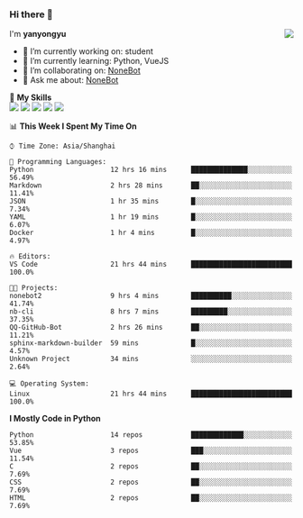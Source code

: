 ### Hi there 👋

<a href="#">
  <img align="right" src="https://github-readme-stats.vercel.app/api?username=yanyongyu&count_private=true&show_icons=true&bg_color=15,f2f7fd,E0EAFC" />
</a>

I'm **yanyongyu**

- 🔭 I’m currently working on: student
- 🌱 I’m currently learning: Python, VueJS
- 👯 I’m collaborating on: [NoneBot](https://github.com/nonebot)
- 💬 Ask me about: [NoneBot](https://github.com/nonebot)

🌟 **My Skills**  
![](https://img.shields.io/badge/-Python-3e74a2?style=flat-square&logo=Python&logoColor=fff)
![](https://img.shields.io/badge/-Vue-4fc08d?style=flat-square&logo=Vue.js&logoColor=fff)
![](https://img.shields.io/badge/-Node.js-339933?style=flat-square&logo=Node.js&logoColor=fff)
![](https://img.shields.io/badge/-Docker-2496ED?style=flat-square&logo=Docker&logoColor=fff)
![](https://img.shields.io/badge/-Linux-000000?style=flat-square&logo=Linux&logoColor=fff)

<!--START_SECTION:waka-->
📊 **This Week I Spent My Time On** 

```text
⌚︎ Time Zone: Asia/Shanghai

💬 Programming Languages: 
Python                   12 hrs 16 mins      ██████████████░░░░░░░░░░░   56.49% 
Markdown                 2 hrs 28 mins       ██░░░░░░░░░░░░░░░░░░░░░░░   11.41% 
JSON                     1 hr 35 mins        █░░░░░░░░░░░░░░░░░░░░░░░░   7.34% 
YAML                     1 hr 19 mins        █░░░░░░░░░░░░░░░░░░░░░░░░   6.07% 
Docker                   1 hr 4 mins         █░░░░░░░░░░░░░░░░░░░░░░░░   4.97%

🔥 Editors: 
VS Code                  21 hrs 44 mins      █████████████████████████   100.0%

🐱‍💻 Projects: 
nonebot2                 9 hrs 4 mins        ██████████░░░░░░░░░░░░░░░   41.74% 
nb-cli                   8 hrs 7 mins        █████████░░░░░░░░░░░░░░░░   37.35% 
QQ-GitHub-Bot            2 hrs 26 mins       ██░░░░░░░░░░░░░░░░░░░░░░░   11.21% 
sphinx-markdown-builder  59 mins             █░░░░░░░░░░░░░░░░░░░░░░░░   4.57% 
Unknown Project          34 mins             ░░░░░░░░░░░░░░░░░░░░░░░░░   2.64%

💻 Operating System: 
Linux                    21 hrs 44 mins      █████████████████████████   100.0%

```

**I Mostly Code in Python** 

```text
Python                   14 repos            █████████████░░░░░░░░░░░░   53.85% 
Vue                      3 repos             ███░░░░░░░░░░░░░░░░░░░░░░   11.54% 
C                        2 repos             ██░░░░░░░░░░░░░░░░░░░░░░░   7.69% 
CSS                      2 repos             ██░░░░░░░░░░░░░░░░░░░░░░░   7.69% 
HTML                     2 repos             ██░░░░░░░░░░░░░░░░░░░░░░░   7.69%

```



<!--END_SECTION:waka-->
